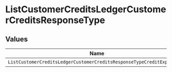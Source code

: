 # ListCustomerCreditsLedgerCustomerCreditsResponseType


## Values

| Name                                                                   | Value                                                                  |
| ---------------------------------------------------------------------- | ---------------------------------------------------------------------- |
| `ListCustomerCreditsLedgerCustomerCreditsResponseTypeCreditExpiration` | CREDIT_EXPIRATION                                                      |